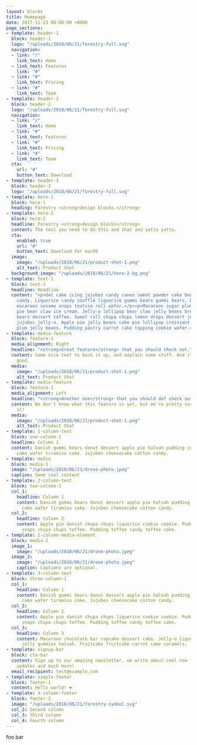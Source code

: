 ```yaml
---
layout: blocks
title: Homepage
date: 2017-11-23 00:00:00 +0000
page_sections:
- template: header-1
  block: header-1
  logo: "/uploads/2018/06/21/forestry-full.svg"
  navigation:
  - link: "/"
    link_text: Home
  - link_text: Features
    link: "#"
  - link: "#"
    link_text: Pricing
  - link: "#"
    link_text: Team
- template: header-2
  block: header-2
  logo: "/uploads/2018/06/21/forestry-full.svg"
  navigation:
  - link: "/"
    link_text: Home
  - link: "#"
    link_text: Features
  - link: "#"
    link_text: Pricing
  - link: "#"
    link_text: Team
  cta:
    url: "#"
    button_text: Download
- template: header-3
  block: header-3
  logo: "/uploads/2018/06/21/forestry-full.svg"
- template: hero-1
  block: hero-1
  heading: Forestry <strong>design blocks.</strong>
- template: hero-2
  block: hero-2
  headline: Forestry <strong>design blocks</strong>
  content: The tool you need to do this and that and yatta yatta.
  cta:
    enabled: true
    url: "#"
    button_text: Download for macOS
  image:
    image: "/uploads/2018/06/21/product-shot-1.png"
    alt_text: Product Shot
  background_image: "/uploads/2018/06/21/hero-2-bg.png"
- template: text-1
  block: text-1
  headline: Headline
  content: "<p>Oat cake icing jujubes candy canes sweet powder cake bear claw cotton
    candy. Liquorice candy soufflé liquorice gummi bears gummi bears. Danish liquorice
    macaroon sesame snaps tootsie roll wafer.</p><p>Macaroon sugar plum dragée. Pie
    pie bear claw ice cream. Jelly-o lollipop bear claw jelly beans brownie gummi
    bears dessert toffee. Sweet roll chupa chups lemon drops dessert jelly.</p><p>Tiramisu
    jujubes jelly-o. Apple pie jelly beans cake pie lollipop croissant apple pie sugar
    plum jelly beans. Pudding pastry carrot cake topping cookie wafer.</p>"
- template: media-feature
  block: feature-1
  media_alignment: Right
  headline: "<strong>Great feature</strong> that you should check out."
  content: Some nice text to back it up, and explain some stuff. And it looks super
    good.
  media:
    image: "/uploads/2018/06/21/product-shot-1.png"
    alt_text: Product Shot
- template: media-feature
  block: feature-1
  media_alignment: Left
  headline: "<strong>Another one</strong> that you should def check out."
  content: We don't know what this feature is yet, but we're pretty sure you'll love
    it!
  media:
    image: "/uploads/2018/06/21/product-shot-1.png"
    alt_text: Product Shot
- template: 1-column-text
  block: one-column-1
  headline: Column 1
  content: Danish gummi bears donut dessert apple pie halvah pudding cupcake. Soufflé
    cake wafer tiramisu cake. Jujubes cheesecake cotton candy.
- template: media
  block: media-1
  image: "/uploads/2018/06/21/drone-photo.jpeg"
  caption: Some cool content
- template: 2-column-text
  block: two-column-1
  col_1:
    headline: Column 1
    content: Danish gummi bears donut dessert apple pie halvah pudding cupcake. Soufflé
      cake wafer tiramisu cake. Jujubes cheesecake cotton candy.
  col_2:
    headline: Column 2
    content: Apple pie danish chupa chups liquorice cookie cookie. Pudding donut sesame
      snaps chupa chups toffee. Pudding toffee candy toffee cake.
- template: 2-column-media-element
  block: media-2
  image_1:
    image: "/uploads/2018/06/21/drone-photo.jpeg"
  image_2:
    image: "/uploads/2018/06/21/drone-photo.jpeg"
    caption: Captions are optional.
- template: 3-column-text
  block: three-column-1
  col_1:
    headline: Column 1
    content: Danish gummi bears donut dessert apple pie halvah pudding cupcake. Soufflé
      cake wafer tiramisu cake. Jujubes cheesecake cotton candy.
  col_2:
    headline: Column 2
    content: Apple pie danish chupa chups liquorice cookie cookie. Pudding donut sesame
      snaps chupa chups toffee. Pudding toffee candy toffee cake.
  col_3:
    headline: Column 3
    content: Macaroon chocolate bar cupcake dessert cake. Jelly-o liquorice dessert
      jelly gummies halvah. Fruitcake fruitcake carrot cake caramels.
- template: signup-bar
  block: cta-bar
  content: Sign up to our amazing newsletter, we write about cool new features, industry
    updates and much more!
  email_recipient: test@example.com
- template: simple-footer
  block: footer-1
  content: Hello world! ❤︎
- template: 4-column-footer
  block: footer-2
  image: "/uploads/2018/06/21/forestry-symbol.svg"
  col_2: Second column
  col_3: Third column
  col_4: Fourth column
---
```


foo bar